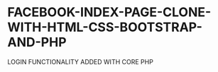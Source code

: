 # FACEBOOK-INDEX-PAGE-CLONE-WITH-HTML-CSS-BOOTSTRAP-AND-PHP
LOGIN FUNCTIONALITY ADDED WITH CORE PHP
